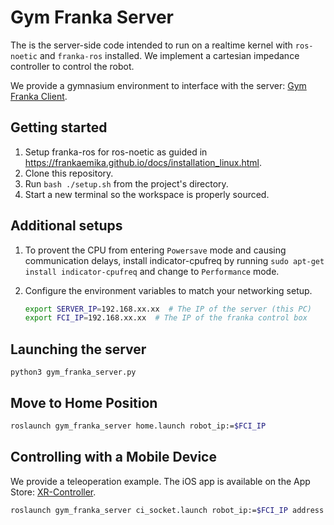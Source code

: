 # Gym Franka Server
The is the server-side code intended to run on a realtime kernel with ```ros-noetic``` and ```franka-ros``` installed. We implement a cartesian impedance controller to control the robot.

We provide a gymnasium environment to interface with the server: [Gym Franka Client](https://github.com/frankaemika/gym-franka).

## Getting started
1. Setup franka-ros for ros-noetic as guided in https://frankaemika.github.io/docs/installation_linux.html.
2. Clone this repository.
3. Run ```bash ./setup.sh``` from the project's directory.
4. Start a new terminal so the workspace is properly sourced.

## Additional setups
1. To provent the CPU from entering ```Powersave``` mode and causing communication delays, install indicator-cpufreq by running ```sudo apt-get install indicator-cpufreq``` and change to ```Performance``` mode.

2. Configure the environment variables to match your networking setup.
    ```bash
    export SERVER_IP=192.168.xx.xx  # The IP of the server (this PC)
    export FCI_IP=192.168.xx.xx  # The IP of the franka control box
    ```

## Launching the server
```
python3 gym_franka_server.py
```

## Move to Home Position
```bash
roslaunch gym_franka_server home.launch robot_ip:=$FCI_IP
```

## Controlling with a Mobile Device
We provide a teleoperation example. The iOS app is available on the App Store: [XR-Controller](https://apps.apple.com/us/app/xr-controller/id6733221572).
```bash
roslaunch gym_franka_server ci_socket.launch robot_ip:=$FCI_IP address:=$SERVER_IP port:=6789 client:=iOS
```